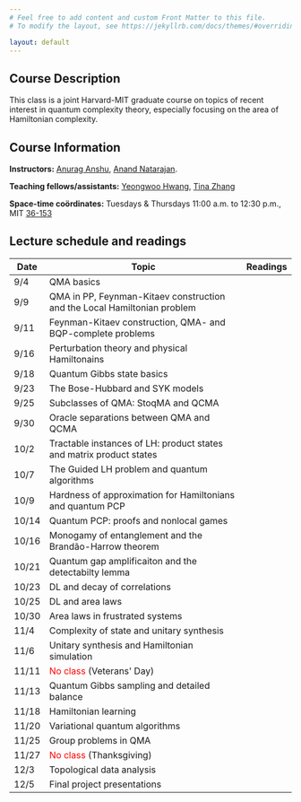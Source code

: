 ```yaml
---
# Feel free to add content and custom Front Matter to this file.
# To modify the layout, see https://jekyllrb.com/docs/themes/#overriding-theme-defaults

layout: default
---
```


## Course Description
This class is a joint Harvard-MIT graduate course on topics of recent interest in quantum complexity theory, especially focusing on the area of Hamiltonian complexity.

## Course Information
**Instructors:** [Anurag Anshu](https://anuraganshu.seas.harvard.edu/), [Anand Natarajan](https://www.mit.edu/~anandn/).

**Teaching fellows/assistants:** [Yeongwoo Hwang](https://hwangy.github.io/), [Tina Zhang](https://tuneful-triangulist.github.io/website/)

**Space-time coördinates:** Tuesdays & Thursdays 11:00 a.m. to 12:30 p.m., MIT [36-153](https://whereis.mit.edu/?go=36)

## Lecture schedule and readings

| Date | Topic | Readings|
| --- | --- | --- |
| 9/4 | QMA basics |  |
| 9/9 | QMA in PP, Feynman-Kitaev construction and the Local Hamiltonian problem | |
| 9/11 | Feynman-Kitaev construction, QMA- and BQP-complete problems |  |
| 9/16 | Perturbation theory and physical Hamiltonains | |
| 9/18 | Quantum Gibbs state basics | |
| 9/23 | The Bose-Hubbard and SYK models | |
| 9/25 | Subclasses of QMA: StoqMA and QCMA | |
| 9/30 | Oracle separations between QMA and QCMA | |
| 10/2 | Tractable instances of LH: product states and matrix product states | |
| 10/7 | The Guided LH problem and quantum algorithms | |
| 10/9 | Hardness of approximation for Hamiltonians and quantum PCP | |
| 10/14 | Quantum PCP: proofs and nonlocal games | |
| 10/16 | Monogamy of entanglement and the Brandão-Harrow theorem | |
| 10/21 | Quantum gap amplificaiton and the detectabilty lemma | |
| 10/23 | DL and decay of correlations | |
| 10/25 | DL and area laws | |
| 10/30 | Area laws in frustrated systems | |
| 11/4 | Complexity of state and unitary synthesis | |
| 11/6 | Unitary synthesis and Hamiltonian simulation | |
| 11/11 | <font color="red">No class</font> (Veterans' Day) | |
| 11/13 | Quantum Gibbs sampling and detailed balance | |
| 11/18 | Hamiltonian learning | |
| 11/20 | Variational quantum algorithms | |
| 11/25 | Group problems in QMA | |
| 11/27 | <font color="red">No class</font> (Thanksgiving) | |
| 12/3 | Topological data analysis | |
| 12/5 | Final project presentations | |